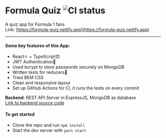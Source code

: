 # Formula Quiz      ![CI status](https://github.com/kushanksriraj/formula-quiz/actions/workflows/main.yml/badge.svg?branch=development)

A quiz app for Formula 1 fans    
Link: [https://formula-quiz.netlify.app](https://formula-quiz.netlify.app)

---
#### Some key features of this App:

- React⚛ + TypeScript😍
- JWT Authentication🔐
- Used bcrypt to store passwords securely on MongoDB
- Written tests for reducers🧪
- Tried BEM CSS
- Clean and responsive layout
- Set up GitHub Actions for CI, it runs the tests on every commit
     
**Backend**: REST API Server in ExpressJS, MongoDB as database    
[Link to backend source code](https://github.com/kushanksriraj/formula-quiz-backend/tree/development)


#### To get started

- Clone the repo and run `npm install` 
- Start the dev server with `yarn start`

